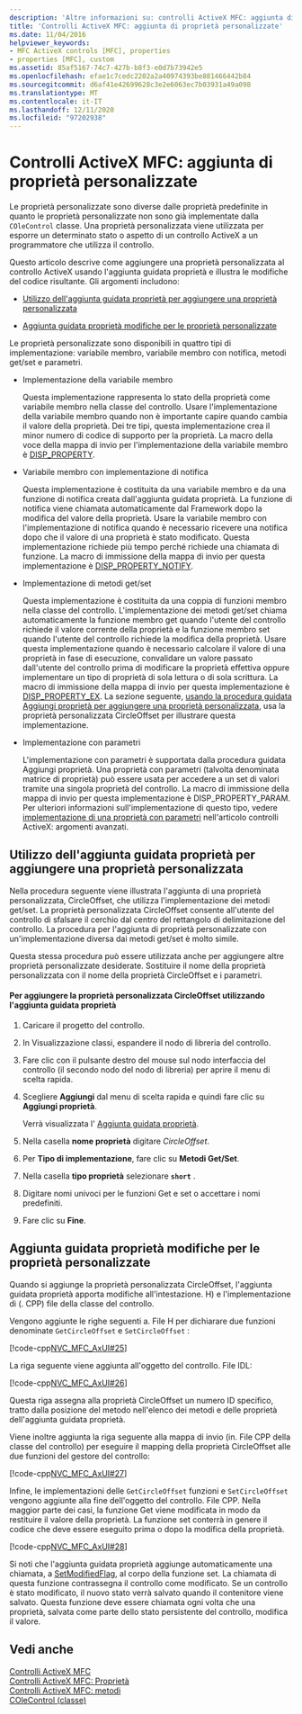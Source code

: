 ```yaml
---
description: 'Altre informazioni su: controlli ActiveX MFC: aggiunta di proprietà personalizzate'
title: 'Controlli ActiveX MFC: aggiunta di proprietà personalizzate'
ms.date: 11/04/2016
helpviewer_keywords:
- MFC ActiveX controls [MFC], properties
- properties [MFC], custom
ms.assetid: 85af5167-74c7-427b-b8f3-e0d7b73942e5
ms.openlocfilehash: efae1c7cedc2202a2a40974393be881466442b84
ms.sourcegitcommit: d6af41e42699628c3e2e6063ec7b03931a49a098
ms.translationtype: MT
ms.contentlocale: it-IT
ms.lasthandoff: 12/11/2020
ms.locfileid: "97202938"
---
```

# <a name="mfc-activex-controls-adding-custom-properties"></a>Controlli ActiveX MFC: aggiunta di proprietà personalizzate

Le proprietà personalizzate sono diverse dalle proprietà predefinite in quanto le proprietà personalizzate non sono già implementate dalla `COleControl` classe. Una proprietà personalizzata viene utilizzata per esporre un determinato stato o aspetto di un controllo ActiveX a un programmatore che utilizza il controllo.

Questo articolo descrive come aggiungere una proprietà personalizzata al controllo ActiveX usando l'aggiunta guidata proprietà e illustra le modifiche del codice risultante. Gli argomenti includono:

- [Utilizzo dell'aggiunta guidata proprietà per aggiungere una proprietà personalizzata](#_core_using_classwizard_to_add_a_custom_property)

- [Aggiunta guidata proprietà modifiche per le proprietà personalizzate](#_core_classwizard_changes_for_custom_properties)

Le proprietà personalizzate sono disponibili in quattro tipi di implementazione: variabile membro, variabile membro con notifica, metodi get/set e parametri.

- Implementazione della variabile membro

   Questa implementazione rappresenta lo stato della proprietà come variabile membro nella classe del controllo. Usare l'implementazione della variabile membro quando non è importante capire quando cambia il valore della proprietà. Dei tre tipi, questa implementazione crea il minor numero di codice di supporto per la proprietà. La macro della voce della mappa di invio per l'implementazione della variabile membro è [DISP_PROPERTY](reference/dispatch-maps.md#disp_property).

- Variabile membro con implementazione di notifica

   Questa implementazione è costituita da una variabile membro e da una funzione di notifica creata dall'aggiunta guidata proprietà. La funzione di notifica viene chiamata automaticamente dal Framework dopo la modifica del valore della proprietà. Usare la variabile membro con l'implementazione di notifica quando è necessario ricevere una notifica dopo che il valore di una proprietà è stato modificato. Questa implementazione richiede più tempo perché richiede una chiamata di funzione. La macro di immissione della mappa di invio per questa implementazione è [DISP_PROPERTY_NOTIFY](reference/dispatch-maps.md#disp_property_notify).

- Implementazione di metodi get/set

   Questa implementazione è costituita da una coppia di funzioni membro nella classe del controllo. L'implementazione dei metodi get/set chiama automaticamente la funzione membro get quando l'utente del controllo richiede il valore corrente della proprietà e la funzione membro set quando l'utente del controllo richiede la modifica della proprietà. Usare questa implementazione quando è necessario calcolare il valore di una proprietà in fase di esecuzione, convalidare un valore passato dall'utente del controllo prima di modificare la proprietà effettiva oppure implementare un tipo di proprietà di sola lettura o di sola scrittura. La macro di immissione della mappa di invio per questa implementazione è [DISP_PROPERTY_EX](reference/dispatch-maps.md#disp_property_ex). La sezione seguente, [usando la procedura guidata Aggiungi proprietà per aggiungere una proprietà personalizzata](#_core_using_classwizard_to_add_a_custom_property), usa la proprietà personalizzata CircleOffset per illustrare questa implementazione.

- Implementazione con parametri

   L'implementazione con parametri è supportata dalla procedura guidata Aggiungi proprietà. Una proprietà con parametri (talvolta denominata matrice di proprietà) può essere usata per accedere a un set di valori tramite una singola proprietà del controllo. La macro di immissione della mappa di invio per questa implementazione è DISP_PROPERTY_PARAM. Per ulteriori informazioni sull'implementazione di questo tipo, vedere [implementazione di una proprietà con parametri](mfc-activex-controls-advanced-topics.md) nell'articolo controlli ActiveX: argomenti avanzati.

## <a name="using-the-add-property-wizard-to-add-a-custom-property"></a><a name="_core_using_classwizard_to_add_a_custom_property"></a> Utilizzo dell'aggiunta guidata proprietà per aggiungere una proprietà personalizzata

Nella procedura seguente viene illustrata l'aggiunta di una proprietà personalizzata, CircleOffset, che utilizza l'implementazione dei metodi get/set. La proprietà personalizzata CircleOffset consente all'utente del controllo di sfalsare il cerchio dal centro del rettangolo di delimitazione del controllo. La procedura per l'aggiunta di proprietà personalizzate con un'implementazione diversa dai metodi get/set è molto simile.

Questa stessa procedura può essere utilizzata anche per aggiungere altre proprietà personalizzate desiderate. Sostituire il nome della proprietà personalizzata con il nome della proprietà CircleOffset e i parametri.

#### <a name="to-add-the-circleoffset-custom-property-using-the-add-property-wizard"></a>Per aggiungere la proprietà personalizzata CircleOffset utilizzando l'aggiunta guidata proprietà

1. Caricare il progetto del controllo.

1. In Visualizzazione classi, espandere il nodo di libreria del controllo.

1. Fare clic con il pulsante destro del mouse sul nodo interfaccia del controllo (il secondo nodo del nodo di libreria) per aprire il menu di scelta rapida.

1. Scegliere **Aggiungi** dal menu di scelta rapida e quindi fare clic su **Aggiungi proprietà**.

   Verrà visualizzata l' [Aggiunta guidata proprietà](../ide/adding-a-property-visual-cpp.md#names-add-property-wizard).

1. Nella casella **nome proprietà** digitare *CircleOffset*.

1. Per **Tipo di implementazione**, fare clic su **Metodi Get/Set**.

1. Nella casella **tipo proprietà** selezionare **`short`** .

1. Digitare nomi univoci per le funzioni Get e set o accettare i nomi predefiniti.

1. Fare clic su **Fine**.

## <a name="add-property-wizard-changes-for-custom-properties"></a><a name="_core_classwizard_changes_for_custom_properties"></a> Aggiunta guidata proprietà modifiche per le proprietà personalizzate

Quando si aggiunge la proprietà personalizzata CircleOffset, l'aggiunta guidata proprietà apporta modifiche all'intestazione. H) e l'implementazione di (. CPP) file della classe del controllo.

Vengono aggiunte le righe seguenti a. File H per dichiarare due funzioni denominate `GetCircleOffset` e `SetCircleOffset` :

[!code-cpp[NVC_MFC_AxUI#25](codesnippet/cpp/mfc-activex-controls-adding-custom-properties_1.h)]

La riga seguente viene aggiunta all'oggetto del controllo. File IDL:

[!code-cpp[NVC_MFC_AxUI#26](codesnippet/cpp/mfc-activex-controls-adding-custom-properties_2.idl)]

Questa riga assegna alla proprietà CircleOffset un numero ID specifico, tratto dalla posizione del metodo nell'elenco dei metodi e delle proprietà dell'aggiunta guidata proprietà.

Viene inoltre aggiunta la riga seguente alla mappa di invio (in. File CPP della classe del controllo) per eseguire il mapping della proprietà CircleOffset alle due funzioni del gestore del controllo:

[!code-cpp[NVC_MFC_AxUI#27](codesnippet/cpp/mfc-activex-controls-adding-custom-properties_3.cpp)]

Infine, le implementazioni delle `GetCircleOffset` funzioni e `SetCircleOffset` vengono aggiunte alla fine dell'oggetto del controllo. File CPP. Nella maggior parte dei casi, la funzione Get viene modificata in modo da restituire il valore della proprietà. La funzione set conterrà in genere il codice che deve essere eseguito prima o dopo la modifica della proprietà.

[!code-cpp[NVC_MFC_AxUI#28](codesnippet/cpp/mfc-activex-controls-adding-custom-properties_4.cpp)]

Si noti che l'aggiunta guidata proprietà aggiunge automaticamente una chiamata, a [SetModifiedFlag](reference/colecontrol-class.md#setmodifiedflag), al corpo della funzione set. La chiamata di questa funzione contrassegna il controllo come modificato. Se un controllo è stato modificato, il nuovo stato verrà salvato quando il contenitore viene salvato. Questa funzione deve essere chiamata ogni volta che una proprietà, salvata come parte dello stato persistente del controllo, modifica il valore.

## <a name="see-also"></a>Vedi anche

[Controlli ActiveX MFC](mfc-activex-controls.md)<br/>
[Controlli ActiveX MFC: Proprietà](mfc-activex-controls-properties.md)<br/>
[Controlli ActiveX MFC: metodi](mfc-activex-controls-methods.md)<br/>
[COleControl (classe)](reference/colecontrol-class.md)
